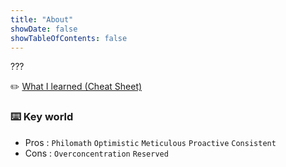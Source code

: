 ```yaml
---
title: "About"
showDate: false
showTableOfContents: false
---
```


???

✏️ [What I learned (Cheat Sheet)](https://github.com/YuchanJeong/_WIL)

### ⌨️ Key world

- Pros : `Philomath` `Optimistic` `Meticulous` `Proactive` `Consistent`
- Cons : `Overconcentration` `Reserved`
